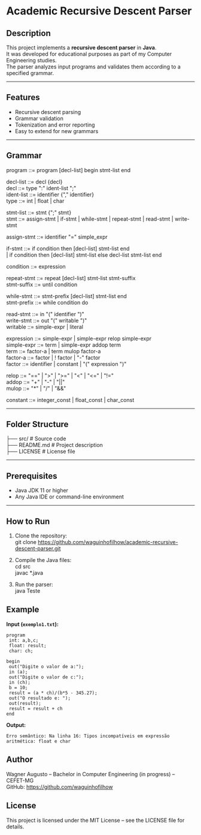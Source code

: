 # Academic Recursive Descent Parser

## Description
This project implements a **recursive descent parser** in **Java**.  
It was developed for educational purposes as part of my Computer Engineering studies.  
The parser analyzes input programs and validates them according to a specified grammar.

---

## Features
- Recursive descent parsing
- Grammar validation
- Tokenization and error reporting
- Easy to extend for new grammars

---

## Grammar

program ::= program [decl-list] begin stmt-list end

decl-list ::= decl {decl}  
decl ::= type ":" ident-list ";"  
ident-list ::= identifier {"," identifier}  
type ::= int | float | char  

stmt-list ::= stmt {";" stmt}  
stmt ::= assign-stmt | if-stmt | while-stmt | repeat-stmt | read-stmt | write-stmt

assign-stmt ::= identifier "=" simple_expr

if-stmt ::= if condition then [decl-list] stmt-list end  
| if condition then [decl-list] stmt-list else decl-list stmt-list end

condition ::= expression

repeat-stmt ::= repeat [decl-list] stmt-list stmt-suffix  
stmt-suffix ::= until condition

while-stmt ::= stmt-prefix [decl-list] stmt-list end  
stmt-prefix ::= while condition do

read-stmt ::= in "(" identifier ")"  
write-stmt ::= out "(" writable ")"  
writable ::= simple-expr | literal

expression ::= simple-expr | simple-expr relop simple-expr  
simple-expr ::= term | simple-expr addop term  
term ::= factor-a | term mulop factor-a  
factor-a ::= factor | ! factor | "-" factor  
factor ::= identifier | constant | "(" expression ")"

relop ::= "==" | ">" | ">=" | "<" | "<=" | "!="  
addop ::= "+" | "-" | "||"  
mulop ::= "*" | "/" | "&&"

constant ::= integer_const | float_const | char_const  

---

## Folder Structure
├── src/ # Source code  
├── README.md # Project description  
├── LICENSE # License file

---

## Prerequisites
- Java JDK 11 or higher
- Any Java IDE or command-line environment

---

## How to Run
1. Clone the repository:  
git clone https://github.com/waguinhofilhow/academic-recursive-descent-parser.git

2. Compile the Java files:  
cd src  
javac *.java

3. Run the parser:  
java Teste

## Example
**Input (`exemplo1.txt`):**

```text
program
 int: a,b,c;
 float: result;
 char: ch;

begin
 out("Digite o valor de a:");
 in (a);
 out("Digite o valor de c:");
 in (ch);
 b = 10;
 result = (a * ch)/(b*5 - 345.27);
 out("O resultado e: ");
 out(result);
 result = result + ch
end
```

**Output:**

```text
Erro semântico: Na linha 16: Tipos incompatíveis em expressão aritmética: float e char
```

## Author

Wagner Augusto – Bachelor in Computer Engineering (in progress) – CEFET-MG  
GitHub: https://github.com/waguinhofilhow

## License

This project is licensed under the MIT License – see the LICENSE file for details.
